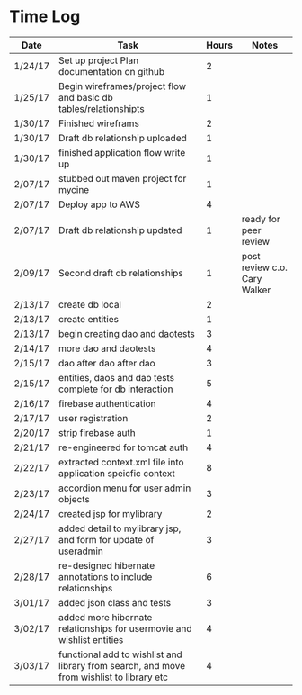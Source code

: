# Time Log

| Date | Task | Hours | Notes |
|------|------|-------|-------|
| 1/24/17 | Set up project Plan documentation on github | 2 | |
| 1/25/17 | Begin wireframes/project flow and basic db tables/relationshipts | 1 | |
| 1/30/17 | Finished wireframs | 2 | |
| 1/30/17 | Draft db relationship uploaded | 1 | |
| 1/30/17 | finished application flow write up | 1 | |
| 2/07/17 | stubbed out maven project for mycine | 1 | |
| 2/07/17 | Deploy app to AWS | 4 | |
| 2/07/17 | Draft db relationship updated  | 1 | ready for peer review |
| 2/09/17 | Second draft db relationships | 1 | post review c.o. Cary Walker |
| 2/13/17 | create db local | 2 | |
| 2/13/17 | create entities | 1 | |
| 2/13/17 | begin creating dao and daotests | 3 | |
| 2/14/17 | more dao and daotests | 4 | |
| 2/15/17 | dao after dao after dao | 3 | |
| 2/15/17 | entities, daos and dao tests complete for db interaction | 5 | |
| 2/16/17 | firebase authentication | 4 | |
| 2/17/17 | user registration | 2 | |
| 2/20/17 | strip firebase auth | 1 | |
| 2/21/17 | re-engineered for tomcat auth | 4 | |
| 2/22/17 | extracted context.xml file into application speicfic context | 8 | |
| 2/23/17 | accordion menu for user admin objects | 3 | |
| 2/24/17 | created jsp for mylibrary | 2 | |
| 2/27/17 | added detail to mylibrary jsp, and form for update of useradmin | 3 | |
| 2/28/17 | re-designed hibernate annotations to include relationships | 6 | |
| 3/01/17 | added json class and tests | 3 | |
| 3/02/17 | added more hibernate relationships for usermovie and wishlist entities | 4 | |
| 3/03/17 | functional add to wishlist and library from search, and move from wishlist to library etc | 4 | |
